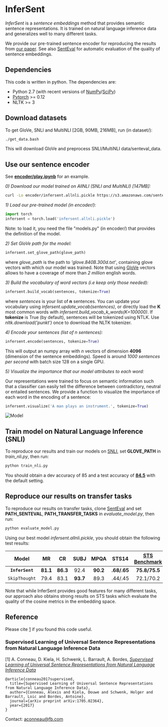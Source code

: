 # InferSent

*InferSent* is a *sentence embeddings* method that provides semantic sentence representations. It is trained on natural language inference data and generalizes well to many different tasks.

We provide our pre-trained sentence encoder for reproducing the results from [our paper](https://arxiv.org/abs/1705.02364). See also [SentEval](https://github.com/facebookresearch/SentEval) for automatic evaluation of the quality of sentence embeddings.

## Dependencies

This code is written in python. The dependencies are:

* Python 2.7 (with recent versions of [NumPy](http://www.numpy.org/)/[SciPy](http://www.scipy.org/))
* [Pytorch](http://pytorch.org/) >= 0.12
* NLTK >= 3

## Download datasets
To get GloVe, SNLI and MultiNLI [2GB, 90MB, 216MB], run (in dataset/):
```bash
./get_data.bash
```
This will download GloVe and preprocess SNLI/MultiNLI data/senteval_data.


## Use our sentence encoder
See [**encoder/play.ipynb**](https://github.com/facebookresearch/InferSent/blob/master/encoder/play.ipynb) for an example.

*0) Download our model trained on AllNLI (SNLI and MultiNLI) [147MB]:*
```bash
curl -Lo encoder/infersent.allnli.pickle https://s3.amazonaws.com/senteval/infersent/infersent.allnli.pickle
```

*1) Load our pre-trained model (in encoder/):*
```python
import torch
infersent = torch.load('infersent.allnli.pickle')
```
Note: to load it, you need the file "models.py" (in encoder/) that provides the definition of the model.

*2) Set GloVe path for the model:*
```python
infersent.set_glove_path(glove_path)
```
where *glove_path* is the path to *'glove.840B.300d.txt'*, containing glove vectors with which our model was trained. Note that using [GloVe](https://nlp.stanford.edu/projects/glove/) vectors allows to have a coverage of more than *2 million* english words.


*3) Build the vocabulary of word vectors (i.e keep only those needed):*
```python
infersent.build_vocab(sentences, tokenize=True)
```
where *sentences* is your list of **n** sentences. You can update your vocabulary using *infersent.update_vocab(sentences)*, or directly load the **K** most common words with *infersent.build_vocab_k_words(K=100000)*. If **tokenize** is True (by default), sentences will be tokenized using NTLK. Use *nltk.download('punkt')* once to download the NLTK tokenizer.

*4) Encode your sentences (list of *n* sentences):*
```python
infersent.encode(sentences, tokenize=True)
```
This will output an numpy array with *n* vectors of dimension **4096** (dimension of the sentence embeddings). Speed is around *1000 sentences per second* with batch size 128 on a single GPU.

*5) Visualize the importance that our model attributes to each word:*

Our representations were trained to focus on semantic information such that a classifier can easily tell the difference between contradictory, neutral or entailed sentences. We provide a function to visualize the importance of each word in the encoding of a sentence:
```python
infersent.visualize('A man plays an instrument.', tokenize=True)
```
![Model](https://s3.amazonaws.com/senteval/infersent/visualization.png)


## Train model on Natural Language Inference (SNLI)
To reproduce our results and train our models on [SNLI](https://nlp.stanford.edu/projects/snli/), set **GLOVE_PATH** in *train_nli.py*, then run:
```bash
python train_nli.py
```
You should obtain a dev accuracy of 85 and a test accuracy of **[84.5](https://nlp.stanford.edu/projects/snli/)** with the default setting.

## Reproduce our results on transfer tasks
To reproduce our results on transfer tasks, clone [SentEval](https://github.com/facebookresearch/SentEval) and set **PATH_SENTEVAL**, **PATH_TRANSFER_TASKS** in *evaluate_model.py*, then run:
```bash
python evaluate_model.py
```

Using our best model *infersent.allnli.pickle*, you should obtain the following test results:

Model | MR | CR | SUBJ | MPQA | STS14 | [STS Benchmark](http://ixa2.si.ehu.es/stswiki/index.php/STSbenchmark#Results) | SICK Relatedness | SICK Entailment | SST | TREC | MRPC
:---: | :---: | :---: | :---: | :---: | :---: | :---: | :---: | :---: | :---: | :---: | :---:
**`InferSent`** | **81.1** | **86.3** | 92.4 | **90.2** | **.68/.65** | **75.8/75.5** | **0.884** | **86.1** | **84.6** | 88.2 | 76.2/83.1
`SkipThought` | 79.4 | 83.1 | **93.7** | 89.3 | .44/.45 | 72.1/70.2| 0.858 | 79.5 | 82.9 | 88.4 | - 

Note that while InferSent provides good features for many different tasks, our approach also obtains strong results on STS tasks which evaluate the quality of the cosine metrics in the embedding space.

## Reference

Please cite [1](https://arxiv.org/abs/1705.02364) if you found this code useful.

### Supervised Learning of Universal Sentence Representations from Natural Language Inference Data

[1] A. Conneau, D. Kiela, H. Schwenk, L. Barrault, A. Bordes, [*Supervised Learning of Universal Sentence Representations from Natural Language Inference Data*](https://arxiv.org/abs/1705.02364)

```
@article{conneau2017supervised,
  title={Supervised Learning of Universal Sentence Representations from Natural Language Inference Data},
  author={Conneau, Alexis and Kiela, Douwe and Schwenk, Holger and Barrault, Loic and Bordes, Antoine},
  journal={arXiv preprint arXiv:1705.02364},
  year={2017}
}
```

Contact: [aconneau@fb.com](mailto:aconneau@fb.com)

